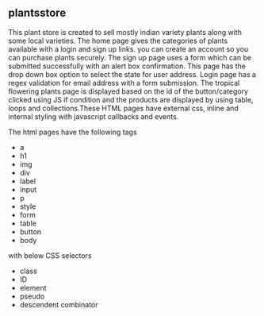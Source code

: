## plantsstore

This plant store is created to sell mostly indian variety plants along with some local varieties. The home page gives the categories of plants available with a login and sign up links. you can create an account so you can purchase plants securely. The sign up page uses a form which can be submitted successfully with an alert box confirmation. This page has the drop down box option to select the state for user address. Login page has a regex validation for email address with a form submission. The tropical flowering plants page is displayed based on the id of the button/category clicked using JS if condition and the products are displayed by using table, loops and collections.These HTML pages have external css, inline and internal styling with javascript callbacks and events.


The html pages have the following tags 
- a
- h1
- img
- div
- label
- input
- p
- style
- form
- table
- button
- body

with below CSS selectors

- class
- ID
- element
- pseudo
- descendent combinator

